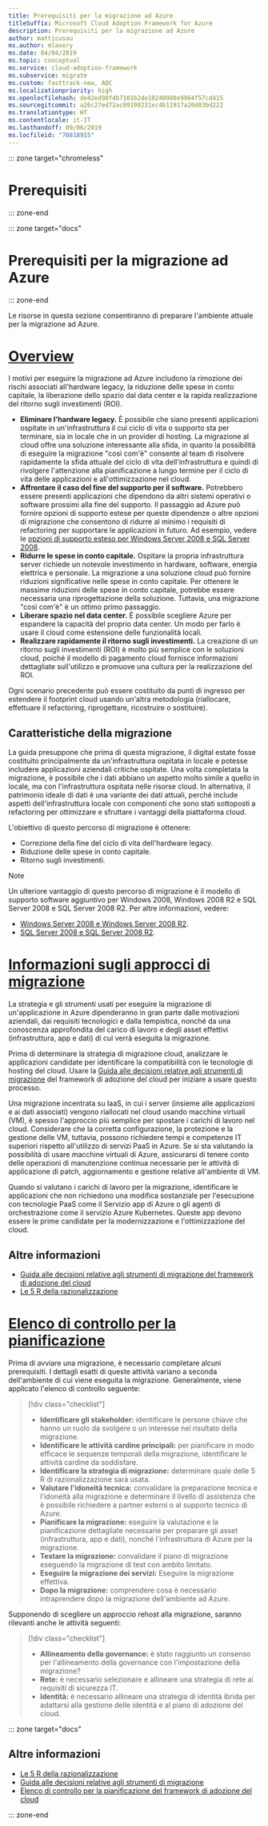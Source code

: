 ```yaml
---
title: Prerequisiti per la migrazione ad Azure
titleSuffix: Microsoft Cloud Adoption Framework for Azure
description: Prerequisiti per la migrazione ad Azure
author: matticusau
ms.author: mlavery
ms.date: 04/04/2019
ms.topic: conceptual
ms.service: cloud-adoption-framework
ms.subservice: migrate
ms.custom: fasttrack-new, AQC
ms.localizationpriority: high
ms.openlocfilehash: de42ed98f4b7101b2de10240988e9964f57cd415
ms.sourcegitcommit: a26c27ed72ac89198231ec4b11917a20d03bd222
ms.translationtype: HT
ms.contentlocale: it-IT
ms.lasthandoff: 09/06/2019
ms.locfileid: "70818915"
---
```

::: zone target="chromeless"

# <a name="prerequisites"></a>Prerequisiti

::: zone-end

::: zone target="docs"

# <a name="prerequisites-for-migrating-to-azure"></a>Prerequisiti per la migrazione ad Azure

::: zone-end

Le risorse in questa sezione consentiranno di preparare l'ambiente attuale per la migrazione ad Azure.

# <a name="overviewtaboverview"></a>[Overview](#tab/Overview)

I motivi per eseguire la migrazione ad Azure includono la rimozione dei rischi associati all'hardware legacy, la riduzione delle spese in conto capitale, la liberazione dello spazio dal data center e la rapida realizzazione del ritorno sugli investimenti (ROI).

- **Eliminare l'hardware legacy.** È possibile che siano presenti applicazioni ospitate in un'infrastruttura il cui ciclo di vita o supporto sta per terminare, sia in locale che in un provider di hosting. La migrazione al cloud offre una soluzione interessante alla sfida, in quanto la possibilità di eseguire la migrazione "così com'è" consente al team di risolvere rapidamente la sfida attuale del ciclo di vita dell'infrastruttura e quindi di rivolgere l'attenzione alla pianificazione a lungo termine per il ciclo di vita delle applicazioni e all'ottimizzazione nel cloud.
- **Affrontare il caso del fine del supporto per il software.** Potrebbero essere presenti applicazioni che dipendono da altri sistemi operativi o software prossimi alla fine del supporto. Il passaggio ad Azure può fornire opzioni di supporto estese per queste dipendenze o altre opzioni di migrazione che consentono di ridurre al minimo i requisiti di refactoring per supportare le applicazioni in futuro. Ad esempio, vedere le [opzioni di supporto esteso per Windows Server 2008 e SQL Server 2008](https://azure.microsoft.com/blog/announcing-new-options-for-sql-server-2008-and-windows-server-2008-end-of-support).
- **Ridurre le spese in conto capitale.** Ospitare la propria infrastruttura server richiede un notevole investimento in hardware, software, energia elettrica e personale. La migrazione a una soluzione cloud può fornire riduzioni significative nelle spese in conto capitale. Per ottenere le massime riduzioni delle spese in conto capitale, potrebbe essere necessaria una riprogettazione della soluzione. Tuttavia, una migrazione "così com'è" è un ottimo primo passaggio.
- **Liberare spazio nel data center.** È possibile scegliere Azure per espandere la capacità del proprio data center. Un modo per farlo è usare il cloud come estensione delle funzionalità locali.
- **Realizzare rapidamente il ritorno sugli investimenti.** La creazione di un ritorno sugli investimenti (ROI) è molto più semplice con le soluzioni cloud, poiché il modello di pagamento cloud fornisce informazioni dettagliate sull'utilizzo e promuove una cultura per la realizzazione del ROI.

Ogni scenario precedente può essere costituito da punti di ingresso per estendere il footprint cloud usando un'altra metodologia (riallocare, effettuare il refactoring, riprogettare, ricostruire o sostituire).

## <a name="migration-characteristics"></a>Caratteristiche della migrazione

La guida presuppone che prima di questa migrazione, il digital estate fosse costituito principalmente da un'infrastruttura ospitata in locale e potesse includere applicazioni aziendali critiche ospitate. Una volta completata la migrazione, è possibile che i dati abbiano un aspetto molto simile a quello in locale, ma con l'infrastruttura ospitata nelle risorse cloud. In alternativa, il patrimonio ideale di dati è una variante dei dati attuali, perché include aspetti dell'infrastruttura locale con componenti che sono stati sottoposti a refactoring per ottimizzare e sfruttare i vantaggi della piattaforma cloud.

L'obiettivo di questo percorso di migrazione è ottenere:

- Correzione della fine del ciclo di vita dell'hardware legacy.
- Riduzione delle spese in conto capitale.
- Ritorno sugli investimenti.

> [!NOTE]
> Un ulteriore vantaggio di questo percorso di migrazione è il modello di supporto software aggiuntivo per Windows 2008, Windows 2008 R2 e SQL Server 2008 e SQL Server 2008 R2. Per altre informazioni, vedere:
>
> - [Windows Server 2008 e Windows Server 2008 R2](https://www.microsoft.com/cloud-platform/windows-server-2008).
> - [SQL Server 2008 e SQL Server 2008 R2](https://www.microsoft.com/sql-server/sql-server-2008).

# <a name="understand-migration-approachestabapproach"></a>[Informazioni sugli approcci di migrazione](#tab/Approach)

La strategia e gli strumenti usati per eseguire la migrazione di un'applicazione in Azure dipenderanno in gran parte dalle motivazioni aziendali, dai requisiti tecnologici e dalla tempistica, nonché da una conoscenza approfondita del carico di lavoro e degli asset effettivi (infrastruttura, app e dati) di cui verrà eseguita la migrazione.

Prima di determinare la strategia di migrazione cloud, analizzare le applicazioni candidate per identificare la compatibilità con le tecnologie di hosting del cloud. Usare la [Guida alle decisioni relative agli strumenti di migrazione](../../decision-guides/migrate-decision-guide/index.md) del framework di adozione del cloud per iniziare a usare questo processo.

Una migrazione incentrata su IaaS, in cui i server (insieme alle applicazioni e ai dati associati) vengono riallocati nel cloud usando macchine virtuali (VM), è spesso l'approccio più semplice per spostare i carichi di lavoro nel cloud. Considerare che la corretta configurazione, la protezione e la gestione delle VM, tuttavia, possono richiedere tempi e competenze IT superiori rispetto all'utilizzo di servizi PaaS in Azure. Se si sta valutando la possibilità di usare macchine virtuali di Azure, assicurarsi di tenere conto delle operazioni di manutenzione continua necessarie per le attività di applicazione di patch, aggiornamento e gestione relative all'ambiente di VM.

Quando si valutano i carichi di lavoro per la migrazione, identificare le applicazioni che non richiedono una modifica sostanziale per l'esecuzione con tecnologie PaaS come il Servizio app di Azure o gli agenti di orchestrazione come il servizio Azure Kubernetes. Queste app devono essere le prime candidate per la modernizzazione e l'ottimizzazione del cloud.

## <a name="learn-more"></a>Altre informazioni

- [Guida alle decisioni relative agli strumenti di migrazione del framework di adozione del cloud](../../decision-guides/migrate-decision-guide/index.md)
- [Le 5 R della razionalizzazione](../../digital-estate/5-rs-of-rationalization.md)

# <a name="planning-checklisttabchecklist"></a>[Elenco di controllo per la pianificazione](#tab/Checklist)

Prima di avviare una migrazione, è necessario completare alcuni prerequisiti. I dettagli esatti di queste attività variano a seconda dell'ambiente di cui viene eseguita la migrazione. Generalmente, viene applicato l'elenco di controllo seguente:

> [!div class="checklist"]
>
> - **Identificare gli stakeholder:** identificare le persone chiave che hanno un ruolo da svolgere o un interesse nel risultato della migrazione.
> - **Identificare le attività cardine principali:** per pianificare in modo efficace le sequenze temporali della migrazione, identificare le attività cardine da soddisfare.
> - **Identificare la strategia di migrazione:** determinare quale delle 5 R di razionalizzazione sarà usata.
> - **Valutare l'idoneità tecnica:** convalidare la preparazione tecnica e l'idoneità alla migrazione e determinare il livello di assistenza che è possibile richiedere a partner esterni o al supporto tecnico di Azure.
> - **Pianificare la migrazione:** eseguire la valutazione e la pianificazione dettagliate necessarie per preparare gli asset (infrastruttura, app e dati), nonché l'infrastruttura di Azure per la migrazione.
> - **Testare la migrazione:** convalidare il piano di migrazione eseguendo la migrazione di test con ambito limitato.
> - **Eseguire la migrazione dei servizi:** Eseguire la migrazione effettiva.
> - **Dopo la migrazione:** comprendere cosa è necessario intraprendere dopo la migrazione dell'ambiente ad Azure.

Supponendo di scegliere un approccio rehost alla migrazione, saranno rilevanti anche le attività seguenti:

> [!div class="checklist"]
>
> - **Allineamento della governance:** è stato raggiunto un consenso per l'allineamento della governance con l'impostazione della migrazione?
> - **Rete:** è necessario selezionare e allineare una strategia di rete ai requisiti di sicurezza IT.
> - **Identità:** è necessario allineare una strategia di identità ibrida per adattarsi alla gestione delle identità e al piano di adozione del cloud.

::: zone target="docs"

<!-- markdownlint-disable MD024 -->

## <a name="learn-more"></a>Altre informazioni

- [Le 5 R della razionalizzazione](../../digital-estate/5-rs-of-rationalization.md)
- [Guida alle decisioni relative agli strumenti di migrazione](../../decision-guides/migrate-decision-guide/index.md)
- [Elenco di controllo per la pianificazione del framework di adozione del cloud](../migration-considerations/prerequisites/planning-checklist.md)

::: zone-end
